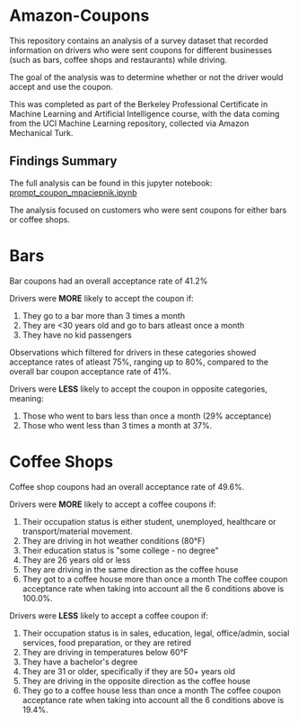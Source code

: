 # Amazon-Coupons

This repository contains an analysis of a survey dataset that recorded information on drivers who were sent coupons for different businesses (such as bars, coffee shops and restaurants) while driving. 

The goal of the analysis was to determine whether or not the driver would accept and use the coupon.

This was completed as part of the Berkeley Professional Certificate in Machine Learning and Artificial Intelligence course, with the data coming from the UCI Machine Learning repository, collected via Amazon Mechanical Turk.

## Findings Summary
The full analysis can be found in this jupyter notebook: [prompt_coupon_mpaciepnik.ipynb](https://github.com/mpacielim/Amazon-Coupons/blob/main/prompt_coupon_mpaciepnik.ipynb)

The analysis focused on customers who were sent coupons for either bars or coffee shops.

# Bars
Bar coupons had an overall acceptance rate of 41.2%

Drivers were **MORE** likely to accept the coupon if:
1. They go to a bar more than 3 times a month
2. They are <30 years old and go to bars atleast once a month
3. They have no kid passengers

Observations which filtered for drivers in these categories showed acceptance rates of atleast 75%, ranging up to 80%, compared to the overall bar coupon acceptance rate of 41%. 

Drivers were **LESS** likely to accept the coupon in opposite categories, meaning:
1. Those who went to bars less than once a month (29% acceptance)
2. Those who went less than 3 times a month at 37%.

# Coffee Shops
Coffee shop coupons had an overall acceptance rate of 49.6%.

Drivers were **MORE** likely to accept a coffee coupons if:
1. Their occupation status is either student, unemployed, healthcare or transport/material movement.
2. They are driving in hot weather conditions (80°F)
3. Their education status is "some college - no degree"
4. They are 26 years old or less
5. They are driving in the same direction as the coffee house
6. They got to a coffee house more than once a month
The coffee coupon acceptance rate when taking into account all the 6 conditions above is 100.0%.

Drivers were **LESS** likely to accept a coffee coupon if:
1. Their occupation status is in sales, education, legal, office/admin, social services, food preparation, or they are retired
2. They are driving in temperatures below 60°F
3. They have a bachelor's degree
4. They are 31 or older, specifically if they are 50+ years old
5. They are driving in the opposite direction as the coffee house
6. They go to a coffee house less than once a month
The coffee coupon acceptance rate when taking into account all the 6 conditions above is 19.4%.
